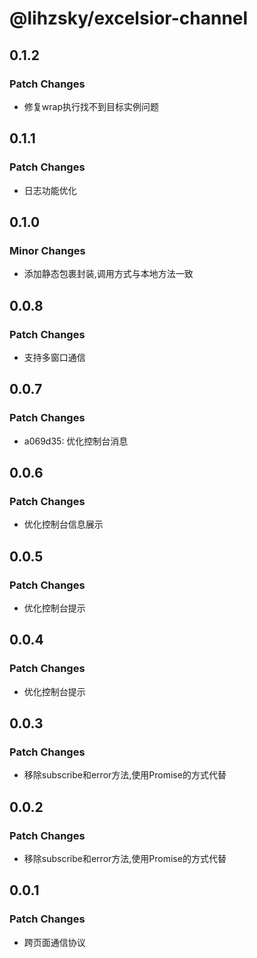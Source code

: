 # @lihzsky/excelsior-channel

## 0.1.2
### Patch Changes

- 修复wrap执行找不到目标实例问题

## 0.1.1
### Patch Changes

- 日志功能优化

## 0.1.0
### Minor Changes

- 添加静态包裹封装,调用方式与本地方法一致

## 0.0.8
### Patch Changes

- 支持多窗口通信

## 0.0.7
### Patch Changes

- a069d35: 优化控制台消息

## 0.0.6
### Patch Changes

- 优化控制台信息展示

## 0.0.5
### Patch Changes

- 优化控制台提示

## 0.0.4
### Patch Changes

- 优化控制台提示

## 0.0.3
### Patch Changes

- 移除subscribe和error方法,使用Promise的方式代替

## 0.0.2
### Patch Changes

- 移除subscribe和error方法,使用Promise的方式代替

## 0.0.1
### Patch Changes

- 跨页面通信协议
